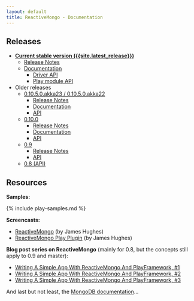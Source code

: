 ```yaml
---
layout: default
title: ReactiveMongo - Documentation
---
```


## Releases

* [**Current stable version ({{site.latest_release}})**](/releases/{{site.latest_major_release}}/documentation/index.html)
  * [Release Notes](/releases/{{site.latest_major_release}}/documentation/release-details.html)
  * [Documentation](/releases/{{site.latest_major_release}}/documentation/index.html)
    * [Driver API](/releases/{{site.latest_major_release}}/api/index.html)
    * [Play module API](/releases/{{site.latest_major_release}}/play-api/index.html)
* Older releases
  * [0.10.5.0.akka23 / 0.10.5.0.akka22](/releases/0.10.5/documentation/index.html)
    * [Release Notes](/releases/0.10.5/documentation/release-details.html)
    * [Documentation](/releases/0.10.5/documentation/index.html)
    * [API](/releases/0.10.5/api/index.html)
  * [0.10.0](/releases/0.10/documentation/index.html)
    * [Release Notes](/releases/0.10/documentation/release-details.html)
    * [Documentation](/releases/0.10/documentation/index.html)
    * [API](/releases/0.10/api/index.html)
  * [0.9](/releases/0.9/notes.html)
    * [Release Notes](/releases/0.9/notes.html)
    * [API](/releases/0.9/api/index.html)
  * [0.8 (API)](/releases/0.8/api/index.html)

## Resources

**Samples:**

{% include play-samples.md %}

**Screencasts:**

* [ReactiveMongo](http://yobriefca.se/screencasts/004-reactivemongo) (by James Hughes)
* [ReactiveMongo Play Plugin](http://yobriefca.se/screencasts/005-play-reactivemongo) (by James Hughes)

**Blog post series on ReactiveMongo** (mainly for 0.8, but the concepts still apply to 0.9 and master):

* [Writing A Simple App With ReactiveMongo And PlayFramework, #1](http://stephane.godbillon.com/2012/10/18/writing-a-simple-app-with-reactivemongo-and-play-framework-pt-1.html)
* [Writing A Simple App With ReactiveMongo And PlayFramework, #2](http://stephane.godbillon.com/2012/10/29/writing-a-simple-app-with-reactivemongo-and-play-framework-pt-2.html)
* [Writing A Simple App With ReactiveMongo And PlayFramework, #3](http://stephane.godbillon.com/2012/11/28/writing-a-simple-app-with-reactivemongo-and-play-framework-pt-3-gridfs.html)

And last but not least, the [MongoDB documentation](http://docs.mongodb.org)...